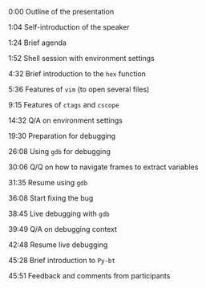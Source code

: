 
0:00 Outline of the presentation

1:04 Self-introduction of the speaker

1:24 Brief agenda

1:52 Shell session with environment settings

4:32 Brief introduction to the `hex` function

5:36 Features of `vim` (to open several files)

9:15 Features of `ctags` and `cscope`

14:32 Q/A on environment settings

19:30 Preparation for debugging

26:08 Using `gdb` for debugging

30:06 Q/Q on how to navigate frames to extract variables

31:35 Resume using `gdb`

36:08 Start fixing the bug

38:45 Live debugging with `gdb`

39:49 Q/A on debugging context

42:48 Resume live debugging

45:28 Brief introduction to `Py-bt`

45:51 Feedback and comments from participants
